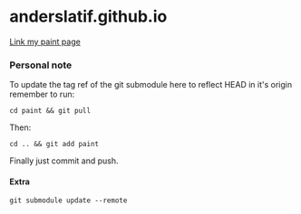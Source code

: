 # anderslatif.github.io

[Link my paint page](https://anderslatif.github.io/paint)

### Personal note

To update the tag ref of the git submodule here to reflect HEAD in it's origin remember to run:

```cd paint && git pull```

Then:

```cd .. && git add paint```

Finally just commit and push. 

#### Extra

```git submodule update --remote```

